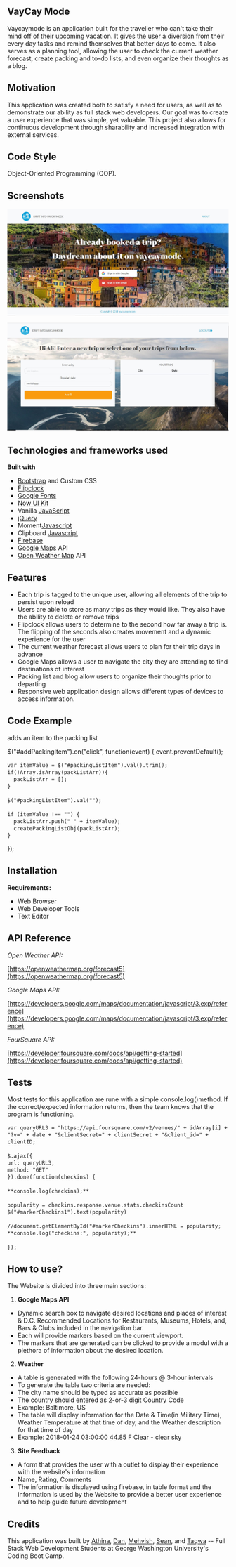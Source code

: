 ## **VayCay Mode**

Vaycaymode is an application built for the traveller who can't take their mind off of their upcoming vacation.  It gives the user a diversion from their every day tasks and remind themselves that better days to come.  It also serves as a planning tool, allowing the user to check the current weather forecast, create packing and to-do lists, and even organize their thoughts as a blog.

## **Motivation**

This application was created both to satisfy a need for users, as well as to demonstrate our ability as full stack web developers.  Our goal was to create a user experience that was simple, yet valuable.  This project also allows for continuous development through sharability and increased integration with external services.   

## **Code Style**

Object-Oriented Programming (OOP).

## **Screenshots**

![Landing Page](assets/images/screenshots/Landing-Page.jpg?raw=true "Landing Page")

![Enter Trips](assets/images/screenshots/Enter-Trips.jpg?raw=true "Enter Trips Page")

## **Technologies and frameworks used**

**Built with**

- [Bootstrap](https://getbootstrap.com/) and Custom CSS
- [Flipclock](flipclockjs.com)
- [Google Fonts](https://fonts.google.com/)
- [Now UI Kit](http://demos.creative-tim.com/now-ui-kit/index.html)
- Vanilla [JavaScript](https://www.javascript.com/)
- [jQuery](https://jquery.com/)
- Moment[Javascript](https://momentjs.com/)
- Clipboard [Javascript](https://clipboardjs.com/)
- [Firebase](https://firebase.google.com/)
- [Google Maps](https://maps.google.com/) API
- [Open Weather Map](https://openweathermap.org/) API

## **Features**

- Each trip is tagged to the unique user, allowing all elements of the trip to persist upon reload 
- Users are able to store as many trips as they would like.  They also have the ability to delete or remove trips
- Flipclock allows users to determine to the second how far away a trip is.  The flipping of the seconds also creates movement and a dynamic experience for the user 
- The current weather forecast allows users to plan for their trip days in advance 
- Google Maps allows a user to navigate the city they are attending to find destinations of interest
- Packing list and blog allow users to organize their thoughts prior to departing
- Responsive web application design allows different types of devices to access information.

## **Code Example**

adds an item to the packing list 

$("#addPackingItem").on("click", function(event) {
    event.preventDefault();

    var itemValue = $("#packingListItem").val().trim();
    if(!Array.isArray(packListArr)){
      packListArr = [];
    }

    $("#packingListItem").val("");

    if (itemValue !== "") {
      packListArr.push(" " + itemValue);
      createPackingListObj(packListArr);
    }

  });


## **Installation**

**Requirements:**

- Web Browser
- Web Developer Tools
- Text Editor

## **API Reference**

_Open Weather API:_

[https://openweathermap.org/forecast5](https://openweathermap.org/forecast5)

_Google Maps API:_

[https://developers.google.com/maps/documentation/javascript/3.exp/reference](https://developers.google.com/maps/documentation/javascript/3.exp/reference)

_FourSquare API:_

[https://developer.foursquare.com/docs/api/getting-started](https://developer.foursquare.com/docs/api/getting-started)

## **Tests**

Most tests for this application are rune with a simple console.log()method. If the correct/expected information returns, then the team knows that the program is functioning.

    var queryURL3 = "https://api.foursquare.com/v2/venues/" + idArray[i] + "?v=" + date + "&clientSecret=" + clientSecret + "&client_id=" + clientID;

    $.ajax({
    url: queryURL3,
    method: "GET"
    }).done(function(checkins) {

    **console.log(checkins);**

    popularity = checkins.response.venue.stats.checkinsCount
    $("#markerCheckins1").text(popularity)

    //document.getElementById("#markerCheckins").innerHTML = popularity;
    **console.log("checkins:", popularity);**

    });

## **How to use?**

The Website is divided into three main sections:

1.    __Google Maps API__

- Dynamic search box to navigate desired locations and places of interest &amp; D.C. Recommended Locations for Restaurants, Museums, Hotels, and, Bars &amp; Clubs included in the navigation bar.
- Each will provide markers based on the current viewport.
- The markers that are generated can be clicked to provide a modul with a plethora of information about the desired location.

2.    __Weather__

- A table is generated with the following 24-hours @ 3-hour intervals
- To generate the table two criteria are needed:
- The city name should be typed as accurate as possible
- The country should entered as 2-or-3 digit Country Code
- Example: Baltimore, US
- The table will display information for the Date &amp; Time(in Military Time), Weather Temperature at that time of day, and the Weather description for that time of day
- Example: 2018-01-24 03:00:00      44.85 F     Clear - clear sky

3.    __Site Feedback__

- A form that provides the user with a outlet to display their experience with the website's information
- Name, Rating, Comments
- The information is displayed using firebase, in table format and the information is used by the Website to provide a better user experience and to help guide future development

## **Credits**

This application was built by [Athina](https://github.com/Coolaide), [Dan](https://github.com/DanYee92), [Mehvish](https://github.com/mqamar1), [Sean](https://github.com/andersensm), and [Taqwa](https://github.com/TaqwaR) -- Full Stack Web Development Students at George Washington University's Coding Boot Camp.

